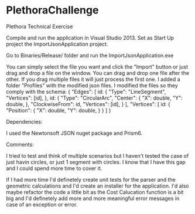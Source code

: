 # PlethoraChallenge
Plethora Technical Exercise

Compile and run the application in Visual Studio 2013. Set as Start Up project the ImportJsonApplication project.

Go to Binaries/Release/ folder and run the ImportJsonApplication.exe

You can simply select the file you want and click the "Import" button or just drag and drop a file on the window. You can drag and drop one file after the other. If you drag multiple files it will just process the first one.
I added a folder "Profiles" with the modified json files. I modified the files so they comply with the schema:
{
    "Edges": [
        id: {
            "Type": "LineSegment",
            "Vertices": [id],
        },
        id: {
            "Type": "CircularArc",
            "Center": {
                "X": double,
                "Y": double,
            },
            "ClockwiseFrom": id,
            "Vertices": [id],
        }
    ],
    "Vertices": [
        id: {
            "Position": {
                "X": double,
                "Y": double,
            }
        }
    ]
}

Dependencies:

I used the Newtonsoft JSON nuget package and Prism6.

Comments:

I tried to test and think of multiple scenarios but I haven't tested the case of just havin circles, or just 1 segment with circles.
I know that I have this gap and I could spend more time to cover it.

If I had more time I'd definetely create unit tests for the parser and the geometric calculations and I'd create an installer for the application. I'd also maybe refactor the code a little bit as the Cost Calucation function is a bit big and I'd definetely add more and more meaningful error messages in case of an exception or error.

